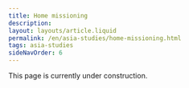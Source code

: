 ```yaml
---
title: Home missioning
description: 
layout: layouts/article.liquid
permalink: /en/asia-studies/home-missioning.html
tags: asia-studies
sideNavOrder: 6
---
```


This page is currently under construction.